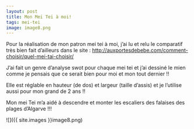 ```yaml
---
layout: post
title: Mon Mei Tei à moi!
tags: mei-tei
image: image8.png
---
```

Pour la réalisation de mon patron mei tei à moi, j’ai lu et relu le comparatif très bien fait d’ailleurs dans le site : http://auxportesdebebe.com/comment-choisir/quel-mei-tai-choisir/

J’ai fait un genre d’analyse swot pour chaque mei tei et j’ai dessiné le mien comme je pensais que ce serait bien pour moi et mon tout dernier !!

Elle est réglable en hauteur (de dos) et largeur (taille d’assis) et je l’utilise aussi pour mon grand de 2 ans !!

Mon mei Tei m’a aidé à descendre et monter les escaliers des falaises des plages d’Algarve !!!

![]({{ site.images }}image8.png)